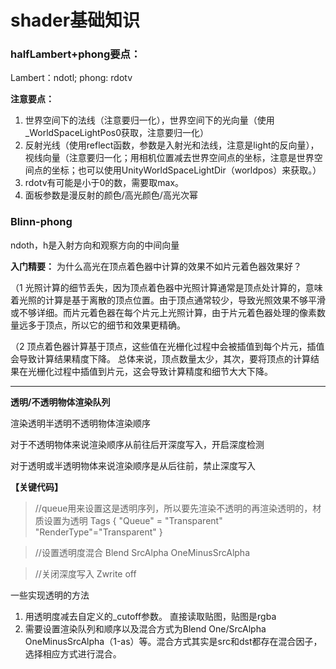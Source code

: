 # shader基础知识
### halfLambert+phong要点：
Lambert：ndotl; phong: rdotv

**注意要点：**
1.	世界空间下的法线（注意要归一化），世界空间下的光向量（使用_WorldSpaceLightPos0获取，注意要归一化）
2.	反射光线（使用reflect函数，参数是入射光和法线，注意是light的反向量），视线向量（注意要归一化；用相机位置减去世界空间点的坐标，注意是世界空间点的坐标；也可以使用UnityWorldSpaceLightDir（worldpos）来获取。）
3.	rdotv有可能是小于0的数，需要取max。
4.	面板参数是漫反射的颜色/高光颜色/高光次幂

### Blinn-phong
ndoth，h是入射方向和观察方向的中间向量


**入门精要：**
为什么高光在顶点着色器中计算的效果不如片元着色器效果好？

（1 光照计算的细节丢失，因为顶点着色器中光照计算通常是顶点处计算的，意味着光照的计算是基于离散的顶点位置。由于顶点通常较少，导致光照效果不够平滑或不够详细。而片元着色器在每个片元上光照计算，由于片元着色器处理的像素数量远多于顶点，所以它的细节和效果更精确。

（2 顶点着色器计算基于顶点，这些值在光栅化过程中会被插值到每个片元，插值会导致计算结果精度下降。
总体来说，顶点数量太少，其次，要将顶点的计算结果在光栅化过程中插值到片元，这会导致计算精度和细节大大下降。

___

**透明/不透明物体渲染队列**

渲染透明半透明不透明物体渲染顺序

对于不透明物体来说渲染顺序从前往后开深度写入，开启深度检测

对于透明或半透明物体来说渲染顺序是从后往前，禁止深度写入

**【关键代码】**

>//queue用来设置这是透明序列，所以要先渲染不透明的再渲染透明的，材质设置为透明
Tags { "Queue" = "Transparent"  "RenderType"="Transparent" } 

>//设置透明度混合
Blend SrcAlpha OneMinusSrcAlpha

>//关闭深度写入
Zwrite off


一些实现透明的方法
1. 用透明度减去自定义的_cutoff参数。 直接读取贴图，贴图是rgba
2. 需要设置渲染队列和顺序以及混合方式为Blend One/SrcAlpha OneMinusSrcAlpha（1-as）等。混合方式其实是src和dst都存在混合因子，选择相应方式进行混合。
